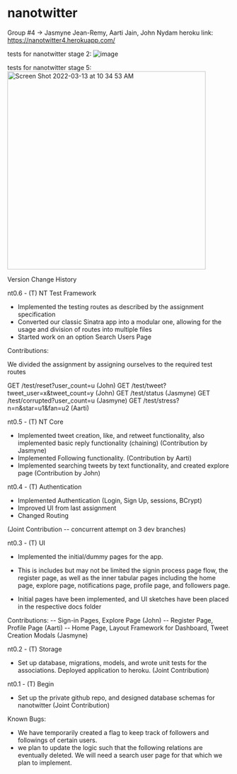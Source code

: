 # nanotwitter

Group #4 -> Jasmyne Jean-Remy, Aarti Jain, John Nydam
heroku link: https://nanotwitter4.herokuapp.com/

tests for nanotwitter stage 2:
![image](https://user-images.githubusercontent.com/17534604/153964637-166f48fb-9962-44cb-9dce-1b124675db68.png)

tests for nanotwitter stage 5:
<img width="448" alt="Screen Shot 2022-03-13 at 10 34 53 AM" src="https://user-images.githubusercontent.com/77457932/158064543-a6670055-3d8f-41b6-802f-748afe1a8389.png">

Version Change History


nt0.6 - (T) NT Test Framework

- Implemented the testing routes as described by the assignment specification
- Converted our classic Sinatra app into a modular one, allowing for the usage and division of routes into multiple files
- Started work on an option Search Users Page

Contributions:

We divided the assignment by assigning ourselves to the required test routes

GET /test/reset?user_count=u (John)
GET /test/tweet?tweet_user=x&tweet_count=y (John)
GET /test/status (Jasmyne)
GET /test/corrupted?user_count=u (Jasmyne)
GET /test/stress?n=n&star=u1&fan=u2 (Aarti)

nt0.5 - (T) NT Core

- Implemented tweet creation, like, and retweet functionality, also implemented basic reply functionality (chaining) 
  (Contribution by Jasmyne)
- Implemented Following functionality. 
  (Contribution by Aarti)
- Implemented searching tweets by text functionality, and created explore page
  (Contribution by John)

nt0.4 - (T) Authentication
- Implemented Authentication (Login, Sign Up, sessions, BCrypt)
- Improved UI from last assignment
- Changed Routing

(Joint Contribution -- concurrent attempt on 3 dev branches)

nt0.3 - (T) UI

- Implemented the initial/dummy pages for the app. 
- This is includes but may not be limited the signin process page flow, the register page, as well as the inner tabular pages including the home page, explore page, notifications page, profile page, and followers page. 

- Initial pages have been implemented, and UI sketches have been placed in the respective docs folder

Contributions:
-- Sign-in Pages, Explore Page (John)
-- Register Page, Profile Page (Aarti)
-- Home Page, Layout Framework for Dashboard, Tweet Creation Modals (Jasmyne)


nt0.2 - (T) Storage

- Set up database, migrations, models, and wrote unit tests for the associations. Deployed application to heroku. 
  (Joint Contribution)

nt0.1 - (T) Begin

- Set up the private github repo, and designed database schemas for nanotwitter
  (Joint Contribution)


Known Bugs:

- We have temporarily created a flag to keep track of followers and followings of certain users. 
- we plan to update the logic such that the following relations are eventually deleted. We will need a search user page for that which we plan to implement.
